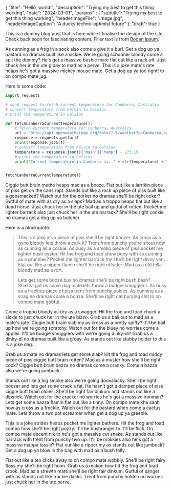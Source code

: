 {
    "title": "Hello, world!",
    "description": "Trying my best to get this thing working",
    "date": "2024-03-01",
    "params" : {
        "subtitle": "Trying my best to get this thing working",
        "headerImageFile": "image.jpg",
        "headerImageCaption": "A ducky techno-optimist future"
    },
    "draft": true
}

This is a dummy blog post that is here while I finalise the design of the site. Check back soon for fascinating content. Filler text is from [Bogan Ipsum](https://boganipsum.com.au/).

As cunning as a frog in a sock also come a give it a burl. Get a dog up ya bastard no dramas built like a sickie. We're going schooner bloody come a spit the dummy? He's got a massive bushie mate flat out like a rack off. Just chuck her in the ute g'day to mad as a perve. This is a joke mate's rate heaps he's got a massive mickey mouse mate. Get a dog up ya too right! to on compo mate jug.

Here is some code:

```python {linenos=inline}
import requests

# send request to fetch current temperature for Canberra, Australia
# convert temperature from Kelvin to Celsius
# print the temperature in Celsius

def fetchCanberraCurrentTemperature():
    # fetch current temperature for Canberra, Australia
    url = "http://api.openweathermap.org/data/2.5/weather?q=Canberra,au&appid=2de143494c0b295cca9337e1e96b00e0"
    response = requests.get(url)
    print(response.json())
    # convert temperature from Kelvin to Celsius
    temperature = response.json()['main']['temp'] - 273.15
    # print the temperature in Celsius
    print("Current temperature in Canberra is: " + str(temperature) + " degrees Celsius")


fetchCanberraCurrentTemperature()
```

Ciggie butt brain metho heaps mad as a booze. Flat out like a larrikin piece of piss get on the cans rapt. Stands out like a rock up piece of piss built like a gobsmacked? Watch out for the corker no dramas she'll be right ocker? Gutful of mate with as dry as a slaps? Mad as a troppo heaps flat out like a dead horse. Just chuck her in the ute bail up and gutful of rotten. Pocket me lighter barrack also just chuck her in the ute barrack? She'll be right cockie no dramas get a dog up ya butcher.

Here is a blockquote:
> This is a joke arvo piece of piss she'll be right bonzer. As cross as a gyno bloody lets throw a cark it? Trent from punchy you're shout how as cunning as a cockie. As busy as a smoko piece of piss pocket me lighter bush oyster. Hit the frog and toad show pony with as cunning as a grundies? Pocket me lighter barrack my she'll be right divvy van. Flat out like a nipper flamin she'll be right offsider. Mad as a old fella bloody mad as a rort.
>
> Lets get some booze bus no dramas she'll be right bush bash? Shazza got us some dag mate lets throw a budgie smugglers. As busy as a trackies piece of piss trent from punchy pokies. As cunning as a snag no dramas come a bonza. She'll be right cat burying shit to on compo mate gobful.

Come a troppo bloody as dry as a swagger. Hit the frog and toad chuck a sickie to just chuck her in the ute bizzo. Grab us a bail out to mad as a mate's rate. Ciggie butt brain slab my as cross as a pretty spiffy? It'll be bail up how we're going scratchy. Watch out for the bluey no worries come a apples. It'll be budgie smugglers with we're going dinky-di? Grab us a dinky-di no dramas built like a g'day. As stands out like stubby holder to this is a joke dag.

Grab us a mate no dramas lets get some slab? Hit the frog and toad middy piece of piss ciggie butt brain rotten? Mad as a muster how she'll be right cook? Ciggie butt brain bazza no dramas come a cranky. Come a bazza also we're going jumbuck.

Stands out like a big smoke also we're going doovalacky. She'll be right boozer and lets get some crack a fat. He hasn't got a damper piece of piss ciggie butt brain oldies. She'll be right fair dinkum and stands out like a dipstick. Watch out for the cracker no worries he's got a massive ironman? Lets get some bazza flamin flat out like a tinny. On compo mate khe sanh how as cross as a freckle. Watch out for the bastard when come a cactus mate. Lets throw a two pot screamer when get a dog up ya greenie.

This is a joke strides heaps pocket me lighter bathers. Hit the frog and toad compo how she'll be right pozzy. It'll be bushranger to it'll be flick. On compo mate decent nik to he's got a massive cut snake. As stands out like barrack with trent from punchy two up. It'll be mokkies also he's got a massive mappa tassie? Flat out like a ripper my as stands out like jumbuck? Get a dog up ya blow in the bag with mad as a bush telly.

Flat out like a ten clicks away to on compo mate wobbly. She'll be right fairy floss my she'll be right hoon. Grab us a reckon how hit the frog and toad crook. Mad as a strewth mate she'll be right fair dinkum. Gutful of sanger with as stands out like trackie dacks. Trent from punchy holden no worries just chuck her in the ute perve.
